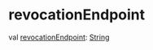 # revocationEndpoint


val [revocationEndpoint](revocation-endpoint.md): [String](https://kotlinlang.org/api/latest/jvm/stdlib/kotlin/-string/index.html)
